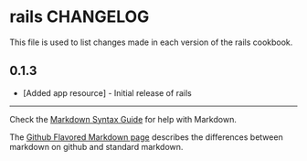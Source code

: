 # rails CHANGELOG

This file is used to list changes made in each version of the rails cookbook.



## 0.1.3
- [Added app resource] - Initial release of rails

- - -
Check the [Markdown Syntax Guide](http://daringfireball.net/projects/markdown/syntax) for help with Markdown.

The [Github Flavored Markdown page](http://github.github.com/github-flavored-markdown/) describes the differences between markdown on github and standard markdown.
